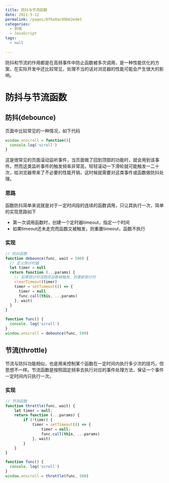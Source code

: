 ```yaml
---
title: 防抖与节流函数
date: 2021-5-12
permalink: /pages/0f6a0ac99b62ede5
categories: 
  - 前端
  - JavaScript
tags: 
  - null
  
---
```


防抖和节流的作用都是在高频事件中防止函数被多次调用，是一种性能优化的方案，在实际开发中还比较常见，处理不当的话对浏览器的性能可能会产生很大的影响。

<!-- more -->

# 防抖与节流函数

## 防抖(debounce)

页面中比较常见的一种情况，如下代码
```javascript
window.onscroll = function(){
  console.log('scroll')
}
```
这是很常见的页面滚动监听事件，当页面做了回到顶部的功能时，就会用到该事件。然而这类监听事件的触发频率非常高，轻轻滚动一下滑轮就可能触发一二十次，给浏览器带来了不必要的性能开销，这时候就需要对这类事件或函数做防抖处理。

### 思路
函数防抖简单来说就是对于一定时间段的连续的函数调用，只让其执行一次，简单的实现思路如下
- 第一次调用函数时，创建一个定时器timeout，指定一个时间
- 如果timeout还未走完而函数又被触发，则重置timeout，函数不执行

### 实现

```javascript
// 防抖函数
function debounce(func, wait = 500) {
  // 定义倒计时器
  let timer = null
  return function (...params) {
    // 如果倒计时没跑完函数被触发，则重新倒计时
    clearTimeout(timer)
    timer = setTimeout(() => {
      timer = null
      func.call(this, ...params)
    }, wait)
  }
}

function func() {
  console. log('scroll')
}
window.onscroll = debounce(func, 500)
```


## 节流(throttle)

节流与防抖功能相似，也是用来控制某个函数在一定时间内执行多少次的技巧，但思想不一样。节流函数是按照固定频率去执行对应的事件处理方法，保证一个事件一定时间内只执行一次。

### 实现

```javascript
// 节流函数
function throttle(func, wait) {
    let timer = null;
    return function (...params) {
        if (!timer) {
            timer = setTimeout(() => {
                timer = null;
                func.call(this, ...params)
            }, wait)
        }
    }
}

function func() {
  console. log('scroll')
}
window.onscroll = throttle(func, 500)
```



